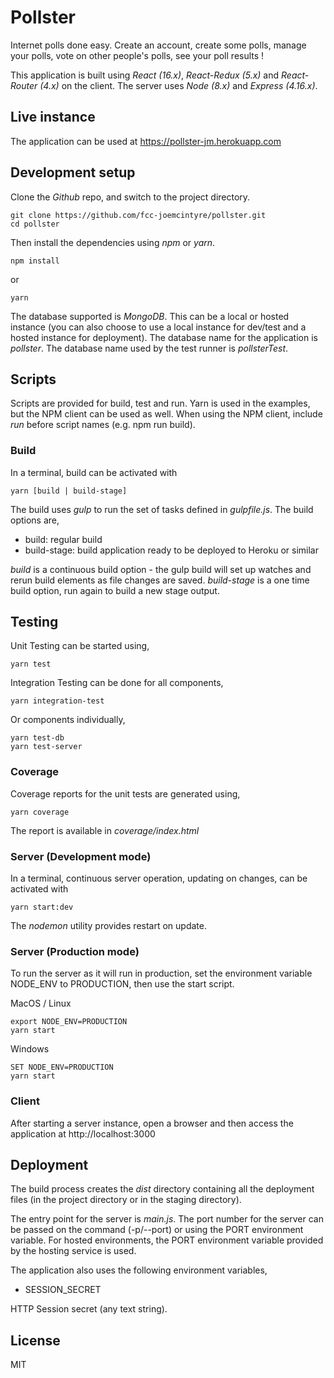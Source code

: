 # Pollster

Internet polls done easy. Create an account, create some polls, manage your polls,
vote on other people's polls, see your poll results !

This application is built using *React (16.x)*, *React-Redux (5.x)* and
*React-Router (4.x)* on the client. The server uses *Node (8.x)* and
*Express (4.16.x)*.

## Live instance

The application can be used at https://pollster-jm.herokuapp.com

## Development setup

Clone the *Github* repo, and switch to the project directory.

```
git clone https://github.com/fcc-joemcintyre/pollster.git
cd pollster
```

Then install the dependencies using *npm* or *yarn*.

```
npm install
```

or

```
yarn
```

The database supported is *MongoDB*. This can be a local or hosted instance (you
can also choose to use a local instance for dev/test and a hosted instance for
deployment). The database name for the application is *pollster*. The database
name used by the test runner is *pollsterTest*.

## Scripts

Scripts are provided for build, test and run. Yarn is used in the examples,
but the NPM client can be used as well. When using the NPM client, include
*run* before script names (e.g. npm run build).

### Build

In a terminal, build can be activated with

```
yarn [build | build-stage]
```

The build uses *gulp* to run the set of tasks defined in *gulpfile.js*. The
build options are,

- build: regular build
- build-stage: build application ready to be deployed to Heroku or similar

*build* is a continuous build option - the gulp build will
set up watches and rerun build elements as file changes are saved.
*build-stage* is a one time build option, run again to build a new stage output.

## Testing

Unit Testing can be started using,

```
yarn test
```

Integration Testing can be done for all components,

```
yarn integration-test
```

Or components individually,

```
yarn test-db
yarn test-server
```

### Coverage

Coverage reports for the unit tests are generated using,

```
yarn coverage
```

The report is available in *coverage/index.html*

### Server (Development mode)

In a terminal, continuous server operation, updating on changes,
can be activated with

```
yarn start:dev
```

The *nodemon* utility provides restart on update.

### Server (Production mode)

To run the server as it will run in production, set the environment variable
NODE_ENV to PRODUCTION, then use the start script.

MacOS / Linux

```
export NODE_ENV=PRODUCTION
yarn start
```

Windows

```
SET NODE_ENV=PRODUCTION
yarn start
```

### Client

After starting a server instance, open a browser and then access the
application at http://localhost:3000

## Deployment

The build process creates the *dist* directory containing all the deployment
files (in the project directory or in the staging directory).

The entry point for the server is *main.js*.
The port number for the server can be passed on the command (-p/--port) or using
the PORT environment variable. For hosted environments, the PORT environment
variable provided by the hosting service is used.

The application also uses the following environment variables,

- SESSION_SECRET

HTTP Session secret (any text string).

## License

MIT
